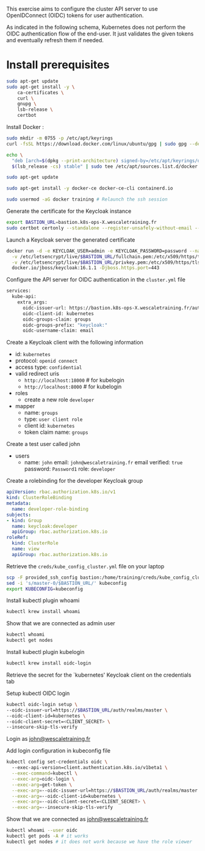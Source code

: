 This exercise aims to configure the cluster API server to use OpenIDConnect (OIDC) tokens for user authentication.

As indicated in the following schema, Kubernetes does not perform the OIDC authentication flow of the end-user.
It just validates the given tokens and eventually refresh them if needed.

# Install prerequisites

```bash
sudo apt-get update
sudo apt-get install -y \
    ca-certificates \
    curl \
    gnupg \
    lsb-release \
    certbot
```

Install Docker :
```bash
sudo mkdir -m 0755 -p /etc/apt/keyrings
curl -fsSL https://download.docker.com/linux/ubuntu/gpg | sudo gpg --dearmor -o /etc/apt/keyrings/docker.gpg

echo \
  "deb [arch=$(dpkg --print-architecture) signed-by=/etc/apt/keyrings/docker.gpg] https://download.docker.com/linux/ubuntu \
  $(lsb_release -cs) stable" | sudo tee /etc/apt/sources.list.d/docker.list > /dev/null

sudo apt-get update

sudo apt-get install -y docker-ce docker-ce-cli containerd.io

sudo usermod -aG docker training # Relaunch the ssh session
```

Generate the certificate for the Keycloak instance
```bash
export BASTION_URL=bastion.k8s-ops-X.wescaletraining.fr
sudo certbot certonly --standalone --register-unsafely-without-email --preferred-challenges http -d $BASTION_URL
```

Launch a Keycloak server the generated certificate
```bash
docker run -d -e KEYCLOAK_USER=admin -e KEYCLOAK_PASSWORD=password --name keycloak -p 443:443 \
  -v /etc/letsencrypt/live/$BASTION_URL/fullchain.pem:/etc/x509/https/tls.crt \
  -v /etc/letsencrypt/live/$BASTION_URL/privkey.pem:/etc/x509/https/tls.key \
  docker.io/jboss/keycloak:16.1.1 -Djboss.https.port=443
```


Configure the API server for OIDC authentication in the `cluster.yml` file
```bash
services:
  kube-api:
    extra_args:
      oidc-issuer-url: https://bastion.k8s-ops-X.wescaletraining.fr/auth/realms/master
      oidc-client-id: kubernetes
      oidc-groups-claim: groups
      oidc-groups-prefix: "keycloak:"
      oidc-username-claim: email
```

Create a Keycloak client with the following information
- id: `kubernetes`
- protocol: `openid connect`
- access type: `confidential`
- valid redirect uris
  - `http://localhost:18000` # for kubelogin
  - `http://localhost:8000` # for kubelogin
- roles
  - create a new role `developer`
- mapper
  - name: `groups`
  - type: `user client role`
  - client id: `kubernetes`
  - token claim name: `groups`

Create a test user called john
- users
  - name: `john`
    email: `john@wescaletraining.fr`
    email verified: `true`
    password: `Password1`
    role: `developer`

Create a rolebinding for the developer Keycloak group
```yaml
apiVersion: rbac.authorization.k8s.io/v1
kind: ClusterRoleBinding
metadata:
  name: developer-role-binding
subjects:
- kind: Group
  name: keycloak:developer
  apiGroup: rbac.authorization.k8s.io
roleRef:
  kind: ClusterRole
  name: view
  apiGroup: rbac.authorization.k8s.io
```

Retrieve the `creds/kube_config_cluster.yml` file on your laptop
```bash
scp -F provided_ssh_config bastion:/home/training/creds/kube_config_cluster.yml kubeconfig
sed -i 's/master-0/$BASTION_URL/' kubeconfig
export KUBECONFIG=kubeconfig
```

Install kubectl plugin whoami
```bash
kubectl krew install whoami
```

Show that we are connected as admin user
```bash
kubectl whoami
kubectl get nodes
```

Install kubectl plugin kubelogin
```bash
kubectl krew install oidc-login
```

Retrieve the secret for the `kubernetes' Keycloak client on the credentials tab

Setup kubectl OIDC login
```bash
kubectl oidc-login setup \
--oidc-issuer-url=https://$BASTION_URL/auth/realms/master \
--oidc-client-id=kubernetes \
--oidc-client-secret=<CLIENT_SECRET> \
--insecure-skip-tls-verify
```

Login as john@wescaletraining.fr

Add login configuration in kubeconfig file
```bash
kubectl config set-credentials oidc \   
  --exec-api-version=client.authentication.k8s.io/v1beta1 \
  --exec-command=kubectl \
  --exec-arg=oidc-login \
  --exec-arg=get-token \
  --exec-arg=--oidc-issuer-url=https://$BASTION_URL/auth/realms/master \
  --exec-arg=--oidc-client-id=kubernetes \
  --exec-arg=--oidc-client-secret=<CLIENT_SECRET> \
  --exec-arg=--insecure-skip-tls-verify
```

Show that we are connected as john@wescaletraining.fr
```bash
kubectl whoami --user oidc
kubectl get pods -A # it works
kubectl get nodes # it does not work because we have the role viewer 
```
